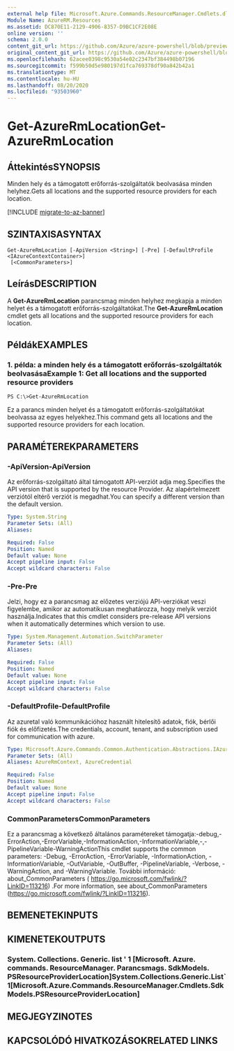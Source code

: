 ```yaml
---
external help file: Microsoft.Azure.Commands.ResourceManager.Cmdlets.dll-Help.xml
Module Name: AzureRM.Resources
ms.assetid: DC870E11-2129-4906-8357-D9BC1CF2E08E
online version: ''
schema: 2.0.0
content_git_url: https://github.com/Azure/azure-powershell/blob/preview/src/ResourceManager/Resources/Commands.Resources/help/Get-AzureRmLocation.md
original_content_git_url: https://github.com/Azure/azure-powershell/blob/preview/src/ResourceManager/Resources/Commands.Resources/help/Get-AzureRmLocation.md
ms.openlocfilehash: 62acee0398c9530a54e02c2347bf384498b07196
ms.sourcegitcommit: f599b50d5e980197d1fca769378df90a842b42a1
ms.translationtype: MT
ms.contentlocale: hu-HU
ms.lasthandoff: 08/20/2020
ms.locfileid: "93503960"
---
```

# <span data-ttu-id="46c09-101">Get-AzureRmLocation</span><span class="sxs-lookup"><span data-stu-id="46c09-101">Get-AzureRmLocation</span></span>

## <span data-ttu-id="46c09-102">Áttekintés</span><span class="sxs-lookup"><span data-stu-id="46c09-102">SYNOPSIS</span></span>
<span data-ttu-id="46c09-103">Minden hely és a támogatott erőforrás-szolgáltatók beolvasása minden helyhez.</span><span class="sxs-lookup"><span data-stu-id="46c09-103">Gets all locations and the supported resource providers for each location.</span></span>

[!INCLUDE [migrate-to-az-banner](../../includes/migrate-to-az-banner.md)]

## <span data-ttu-id="46c09-104">SZINTAXISA</span><span class="sxs-lookup"><span data-stu-id="46c09-104">SYNTAX</span></span>

```
Get-AzureRmLocation [-ApiVersion <String>] [-Pre] [-DefaultProfile <IAzureContextContainer>]
 [<CommonParameters>]
```

## <span data-ttu-id="46c09-105">Leírás</span><span class="sxs-lookup"><span data-stu-id="46c09-105">DESCRIPTION</span></span>
<span data-ttu-id="46c09-106">A **Get-AzureRmLocation** parancsmag minden helyhez megkapja a minden helyet és a támogatott erőforrás-szolgáltatókat.</span><span class="sxs-lookup"><span data-stu-id="46c09-106">The **Get-AzureRmLocation** cmdlet gets all locations and the supported resource providers for each location.</span></span>

## <span data-ttu-id="46c09-107">Példák</span><span class="sxs-lookup"><span data-stu-id="46c09-107">EXAMPLES</span></span>

### <span data-ttu-id="46c09-108">1. példa: a minden hely és a támogatott erőforrás-szolgáltatók beolvasása</span><span class="sxs-lookup"><span data-stu-id="46c09-108">Example 1: Get all locations and the supported resource providers</span></span>
```
PS C:\>Get-AzureRmLocation
```

<span data-ttu-id="46c09-109">Ez a parancs minden helyet és a támogatott erőforrás-szolgáltatókat beolvassa az egyes helyekhez.</span><span class="sxs-lookup"><span data-stu-id="46c09-109">This command gets all locations and the supported resource providers for each location.</span></span>

## <span data-ttu-id="46c09-110">PARAMÉTEREK</span><span class="sxs-lookup"><span data-stu-id="46c09-110">PARAMETERS</span></span>

### <span data-ttu-id="46c09-111">-ApiVersion</span><span class="sxs-lookup"><span data-stu-id="46c09-111">-ApiVersion</span></span>
<span data-ttu-id="46c09-112">Az erőforrás-szolgáltató által támogatott API-verziót adja meg.</span><span class="sxs-lookup"><span data-stu-id="46c09-112">Specifies the API version that is supported by the resource Provider.</span></span>
<span data-ttu-id="46c09-113">Az alapértelmezett verziótól eltérő verziót is megadhat.</span><span class="sxs-lookup"><span data-stu-id="46c09-113">You can specify a different version than the default version.</span></span>

```yaml
Type: System.String
Parameter Sets: (All)
Aliases: 

Required: False
Position: Named
Default value: None
Accept pipeline input: False
Accept wildcard characters: False
```

### <span data-ttu-id="46c09-114">-Pre</span><span class="sxs-lookup"><span data-stu-id="46c09-114">-Pre</span></span>
<span data-ttu-id="46c09-115">Jelzi, hogy ez a parancsmag az előzetes verziójú API-verziókat veszi figyelembe, amikor az automatikusan meghatározza, hogy melyik verziót használja.</span><span class="sxs-lookup"><span data-stu-id="46c09-115">Indicates that this cmdlet considers pre-release API versions when it automatically determines which version to use.</span></span>

```yaml
Type: System.Management.Automation.SwitchParameter
Parameter Sets: (All)
Aliases: 

Required: False
Position: Named
Default value: None
Accept pipeline input: False
Accept wildcard characters: False
```

### <span data-ttu-id="46c09-116">-DefaultProfile</span><span class="sxs-lookup"><span data-stu-id="46c09-116">-DefaultProfile</span></span>
<span data-ttu-id="46c09-117">Az azuretal való kommunikációhoz használt hitelesítő adatok, fiók, bérlői fiók és előfizetés.</span><span class="sxs-lookup"><span data-stu-id="46c09-117">The credentials, account, tenant, and subscription used for communication with azure.</span></span>

```yaml
Type: Microsoft.Azure.Commands.Common.Authentication.Abstractions.IAzureContextContainer
Parameter Sets: (All)
Aliases: AzureRmContext, AzureCredential

Required: False
Position: Named
Default value: None
Accept pipeline input: False
Accept wildcard characters: False
```

### <span data-ttu-id="46c09-118">CommonParameters</span><span class="sxs-lookup"><span data-stu-id="46c09-118">CommonParameters</span></span>
<span data-ttu-id="46c09-119">Ez a parancsmag a következő általános paramétereket támogatja:-debug,-ErrorAction,-ErrorVariable,-InformationAction,-InformationVariable,-,-PipelineVariable-WarningAction</span><span class="sxs-lookup"><span data-stu-id="46c09-119">This cmdlet supports the common parameters: -Debug, -ErrorAction, -ErrorVariable, -InformationAction, -InformationVariable, -OutVariable, -OutBuffer, -PipelineVariable, -Verbose, -WarningAction, and -WarningVariable.</span></span> <span data-ttu-id="46c09-120">További információ: about_CommonParameters ( https://go.microsoft.com/fwlink/?LinkID=113216) .</span><span class="sxs-lookup"><span data-stu-id="46c09-120">For more information, see about_CommonParameters (https://go.microsoft.com/fwlink/?LinkID=113216).</span></span>

## <span data-ttu-id="46c09-121">BEMENETEK</span><span class="sxs-lookup"><span data-stu-id="46c09-121">INPUTS</span></span>

## <span data-ttu-id="46c09-122">KIMENETEK</span><span class="sxs-lookup"><span data-stu-id="46c09-122">OUTPUTS</span></span>

### <span data-ttu-id="46c09-123">System. Collections. Generic. list ' 1 [Microsoft. Azure. commands. ResourceManager. Parancsmags. SdkModels. PSResourceProviderLocation]</span><span class="sxs-lookup"><span data-stu-id="46c09-123">System.Collections.Generic.List\`1[Microsoft.Azure.Commands.ResourceManager.Cmdlets.SdkModels.PSResourceProviderLocation]</span></span>

## <span data-ttu-id="46c09-124">MEGJEGYZI</span><span class="sxs-lookup"><span data-stu-id="46c09-124">NOTES</span></span>

## <span data-ttu-id="46c09-125">KAPCSOLÓDÓ HIVATKOZÁSOK</span><span class="sxs-lookup"><span data-stu-id="46c09-125">RELATED LINKS</span></span>

